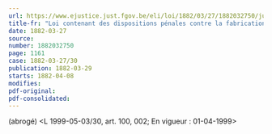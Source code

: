 ```yaml
---
url: https://www.ejustice.just.fgov.be/eli/loi/1882/03/27/1882032750/justel
title-fr: "Loi contenant des dispositions pénales contre la fabrication, la vente, l'embarquement, l'emploi d'engins servant à couper ou détruire, en mer, les filets de pêche. (NOTE : Consultation des versions antérieures à partir du 01-01-1988 et mise à jour au 29-05-1999)"
date: 1882-03-27
source:
number: 1882032750
page: 1161
case: 1882-03-27/30
publication: 1882-03-29
starts: 1882-04-08
modifies:
pdf-original:
pdf-consolidated:
---
```


(abrogé) <L 1999-05-03/30, art. 100, 002;  En vigueur :  01-04-1999>

